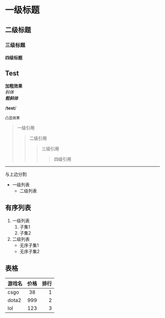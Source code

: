 # 一级标题
## 二级标题
### 三级标题
#### 四级标题

## Test

**加粗效果**<br>
*斜体*<br>
***粗斜体***

/**test**/

`凸显效果`

> 一级引用
>> 二级引用
>>> 三级引用
>>>> 四级引用
---
与上边分割

* 一级列表
   * 二级列表

## 有序列表

1. 一级列表
   1. 子集1
   2. 子集2
2. 二级列表
	* 无序子集1
	* 无序子集2

## 表格

游戏名|价格|排行
--|:--:|--:
csgo|38|1
dota2|999|2
lol|123|3
